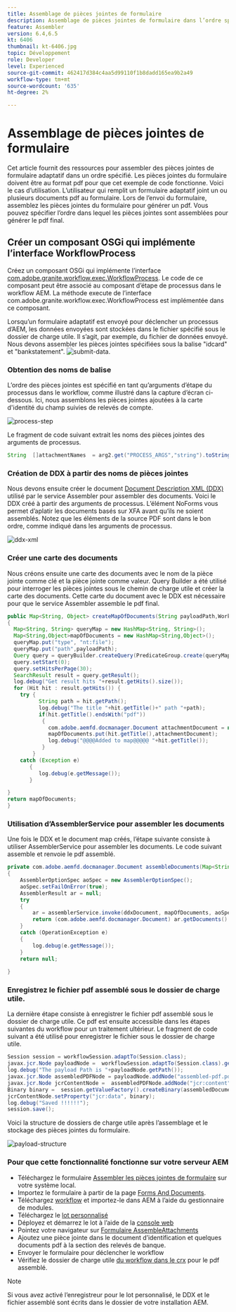 ```yaml
---
title: Assemblage de pièces jointes de formulaire
description: Assemblage de pièces jointes de formulaire dans l’ordre spécifié
feature: Assembler
version: 6.4,6.5
kt: 6406
thumbnail: kt-6406.jpg
topic: Développement
role: Developer
level: Experienced
source-git-commit: 462417d384c4aa5d99110f1b8dadd165ea9b2a49
workflow-type: tm+mt
source-wordcount: '635'
ht-degree: 2%

---
```



# Assemblage de pièces jointes de formulaire

Cet article fournit des ressources pour assembler des pièces jointes de formulaire adaptatif dans un ordre spécifié. Les pièces jointes du formulaire doivent être au format pdf pour que cet exemple de code fonctionne. Voici le cas d’utilisation.
L’utilisateur qui remplit un formulaire adaptatif joint un ou plusieurs documents pdf au formulaire.
Lors de l’envoi du formulaire, assemblez les pièces jointes du formulaire pour générer un pdf. Vous pouvez spécifier l’ordre dans lequel les pièces jointes sont assemblées pour générer le pdf final.

## Créer un composant OSGi qui implémente l’interface WorkflowProcess

Créez un composant OSGi qui implémente l’interface [com.adobe.granite.workflow.exec.WorkflowProcess](https://helpx.adobe.com/experience-manager/6-5/sites/developing/using/reference-materials/javadoc/com/adobe/granite/workflow/exec/WorkflowProcess.html). Le code de ce composant peut être associé au composant d’étape de processus dans le workflow AEM. La méthode execute de l’interface com.adobe.granite.workflow.exec.WorkflowProcess est implémentée dans ce composant.

Lorsqu’un formulaire adaptatif est envoyé pour déclencher un processus d’AEM, les données envoyées sont stockées dans le fichier spécifié sous le dossier de charge utile. Il s’agit, par exemple, du fichier de données envoyé. Nous devons assembler les pièces jointes spécifiées sous la balise &quot;idcard&quot; et &quot;bankstatement&quot;.
![submit-data](assets/submitted-data.JPG).

### Obtention des noms de balise

L’ordre des pièces jointes est spécifié en tant qu’arguments d’étape du processus dans le workflow, comme illustré dans la capture d’écran ci-dessous. Ici, nous assemblons les pièces jointes ajoutées à la carte d&#39;identité du champ suivies de relevés de compte.

![process-step](assets/process-step.JPG)

Le fragment de code suivant extrait les noms des pièces jointes des arguments de processus.

```java
String  []attachmentNames  = arg2.get("PROCESS_ARGS","string").toString().split(",");
```

### Création de DDX à partir des noms de pièces jointes

Nous devons ensuite créer le document [Document Description XML (DDX)](https://helpx.adobe.com/pdf/aem-forms/6-2/ddxRef.pdf) utilisé par le service Assembler pour assembler des documents. Voici le DDX créé à partir des arguments de processus. L’élément NoForms vous permet d’aplatir les documents basés sur XFA avant qu’ils ne soient assemblés. Notez que les éléments de la source PDF sont dans le bon ordre, comme indiqué dans les arguments de processus.

![ddx-xml](assets/ddx.PNG)

### Créer une carte des documents

Nous créons ensuite une carte des documents avec le nom de la pièce jointe comme clé et la pièce jointe comme valeur. Query Builder a été utilisé pour interroger les pièces jointes sous le chemin de charge utile et créer la carte des documents. Cette carte du document avec le DDX est nécessaire pour que le service Assembler assemble le pdf final.

```java
public Map<String, Object> createMapOfDocuments(String payloadPath,WorkflowSession workflowSession )
{
  Map<String, String> queryMap = new HashMap<String, String>();
  Map<String,Object>mapOfDocuments = new HashMap<String,Object>();
  queryMap.put("type", "nt:file");
  queryMap.put("path",payloadPath);
  Query query = queryBuilder.createQuery(PredicateGroup.create(queryMap),workflowSession.adaptTo(Session.class));
  query.setStart(0);
  query.setHitsPerPage(30);
  SearchResult result = query.getResult();
  log.debug("Get result hits "+result.getHits().size());
  for (Hit hit : result.getHits()) {
    try {
          String path = hit.getPath();
          log.debug("The title "+hit.getTitle()+" path "+path);
          if(hit.getTitle().endsWith("pdf"))
           {
             com.adobe.aemfd.docmanager.Document attachmentDocument = new com.adobe.aemfd.docmanager.Document(path);
             mapOfDocuments.put(hit.getTitle(),attachmentDocument);
             log.debug("@@@@Added to map@@@@@ "+hit.getTitle());
           }
        }
    catch (Exception e)
       {
          log.debug(e.getMessage());
       }

}
return mapOfDocuments;
}
```

### Utilisation d’AssemblerService pour assembler les documents

Une fois le DDX et le document map créés, l’étape suivante consiste à utiliser AssemblerService pour assembler les documents.
Le code suivant assemble et renvoie le pdf assemblé.

```java
private com.adobe.aemfd.docmanager.Document assembleDocuments(Map<String, Object> mapOfDocuments, com.adobe.aemfd.docmanager.Document ddxDocument)
{
    AssemblerOptionSpec aoSpec = new AssemblerOptionSpec();
    aoSpec.setFailOnError(true);
    AssemblerResult ar = null;
    try
    {
        ar = assemblerService.invoke(ddxDocument, mapOfDocuments, aoSpec);
        return (com.adobe.aemfd.docmanager.Document) ar.getDocuments().get("GeneratedDocument.pdf");
    }
    catch (OperationException e)
    {
        log.debug(e.getMessage());
    }
    return null;
    
}
```

### Enregistrez le fichier pdf assemblé sous le dossier de charge utile.

La dernière étape consiste à enregistrer le fichier pdf assemblé sous le dossier de charge utile. Ce pdf est ensuite accessible dans les étapes suivantes du workflow pour un traitement ultérieur.
Le fragment de code suivant a été utilisé pour enregistrer le fichier sous le dossier de charge utile.

```java
Session session = workflowSession.adaptTo(Session.class);
javax.jcr.Node payloadNode =  workflowSession.adaptTo(Session.class).getNode(workItem.getWorkflowData().getPayload().toString());
log.debug("The payload Path is "+payloadNode.getPath());
javax.jcr.Node assembledPDFNode = payloadNode.addNode("assembled-pdf.pdf", "nt:file"); 
javax.jcr.Node jcrContentNode =  assembledPDFNode.addNode("jcr:content", "nt:resource");
Binary binary =  session.getValueFactory().createBinary(assembledDocument.getInputStream());
jcrContentNode.setProperty("jcr:data", binary);
log.debug("Saved !!!!!!"); 
session.save();
```

Voici la structure de dossiers de charge utile après l’assemblage et le stockage des pièces jointes du formulaire.

![payload-structure](assets/payload-structure.JPG)

### Pour que cette fonctionnalité fonctionne sur votre serveur AEM

* Téléchargez le formulaire [Assembler les pièces jointes de formulaire](assets/assemble-form-attachments-af.zip) sur votre système local.
* Importez le formulaire à partir de la page [Forms And Documents](http://localhost:4502/aem/forms.html/content/dam/formsanddocuments).
* Téléchargez [workflow](assets/assemble-form-attachments.zip) et importez-le dans AEM à l’aide du gestionnaire de modules.
* Téléchargez le [lot personnalisé](assets/assembletaskattachments.assembletaskattachments.core-1.0-SNAPSHOT.jar)
* Déployez et démarrez le lot à l’aide de la [console web](http://localhost:4502/system/console/bundles)
* Pointez votre navigateur sur [Formulaire AssembleAttachments](http://localhost:4502/content/dam/formsanddocuments/assembleattachments/jcr:content?wcmmode=disabled)
* Ajoutez une pièce jointe dans le document d’identification et quelques documents pdf à la section des relevés de banque.
* Envoyer le formulaire pour déclencher le workflow
* Vérifiez le dossier de charge utile [du workflow dans le crx](http://localhost:4502/crx/de/index.jsp#/var/fd/dashboard/payload) pour le pdf assemblé.

>[!NOTE]
> Si vous avez activé l’enregistreur pour le lot personnalisé, le DDX et le fichier assemblé sont écrits dans le dossier de votre installation AEM.


